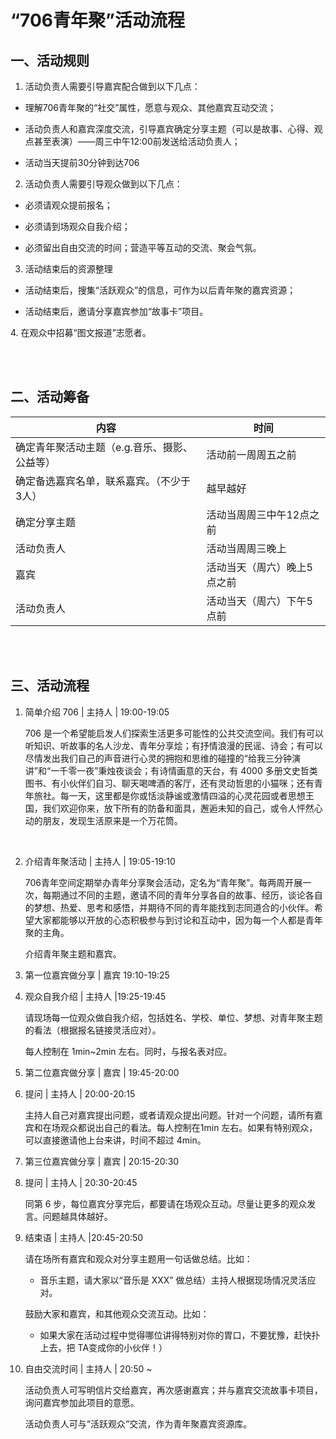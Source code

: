# “706青年聚”活动流程

## 一、活动规则

1. 活动负责人需要引导嘉宾配合做到以下几点：

- 理解706青年聚的“社交”属性，愿意与观众、其他嘉宾互动交流；

- 活动负责人和嘉宾深度交流，引导嘉宾确定分享主题（可以是故事、心得、观点甚至表演）——周三中午12:00前发送给活动负责人；

- 活动当天提前30分钟到达706

2. 活动负责人需要引导观众做到以下几点：

- 必须请观众提前报名；

- 必须请到场观众自我介绍；

- 必须留出自由交流的时间；营造平等互动的交流、聚会气氛。

3. 活动结束后的资源整理

- 活动结束后，搜集“活跃观众”的信息，可作为以后青年聚的嘉宾资源；

- 活动结束后，邀请分享嘉宾参加“故事卡”项目。

4\. 在观众中招募“图文报道”志愿者。

<br><br>

## 二、活动筹备



| 内容                                           | 时间                        |
| ---------------------------------------------- | --------------------------- |
| 确定青年聚活动主题（e\.g\.音乐、摄影、公益等） | 活动前一周周五之前          |
| 确定备选嘉宾名单，联系嘉宾。（不少于3人）      | 越早越好                    |
| 确定分享主题                                   | 活动当周周三中午12点之前    |
| 活动负责人                                     | 活动当周周三晚上            |
| 嘉宾                                           | 活动当天（周六）晚上5点之前 |
| 活动负责人                                     | 活动当天（周六）下午5点前   |

<br><br>

## 三、活动流程



1. 简单介绍 706 | 主持人 | 19:00\-19:05

   706 是一个希望能启发人们探索生活更多可能性的公共交流空间。我们有可以听知识、听故事的名人沙龙、青年分享烩；有抒情浪漫的民谣、诗会；有可以尽情发出我们自己的声音进行心灵的拥抱和思维的碰撞的“给我三分钟演讲”和“一千零一夜”秉烛夜谈会；有诗情画意的天台，有 4000 多册文史哲类图书、有小伙伴们自习、聊天喝啤酒的客厅，还有灵动哲思的小猫咪；还有青年旅社。每一天，这里都是你或恬淡静谧或激情四溢的心灵花园或者思想王国，我们欢迎你来，放下所有的防备和面具，邂逅未知的自己，或令人怦然心动的朋友，发现生活原来是一个万花筒。

<br>

2. 介绍青年聚活动 | 主持人 | 19:05\-19:10

   706青年空间定期举办青年分享聚会活动，定名为“青年聚”。每两周开展一次，每期通过不同的主题，邀请不同的青年分享各自的故事、经历，谈论各自的梦想、热爱、思考和感悟，并期待不同的青年能找到志同道合的小伙伴。希望大家都能够以开放的心态积极参与到讨论和互动中，因为每一个人都是青年聚的主角。

   

   介绍青年聚主题和嘉宾。

3. 第一位嘉宾做分享 | 嘉宾 19:10\-19:25

4. 观众自我介绍 | 主持人 |19:25\-19:45

   请现场每一位观众做自我介绍，包括姓名、学校、单位、梦想、对青年聚主题的看法（根据报名链接灵活应对）。

   每人控制在 1min~2min 左右。同时，与报名表对应。

5. 第二位嘉宾做分享 |  嘉宾 | 19:45\-20:00

6. 提问 | 主持人 | 20:00\-20:15

   主持人自己对嘉宾提出问题，或者请观众提出问题。针对一个问题，请所有嘉宾和在场观众都说出自己的看法。每人控制在1min 左右。如果有特别观众，可以直接邀请他上台来讲，时间不超过 4min。

7. 第三位嘉宾做分享 | 嘉宾 | 20:15\-20:30

8. 提问 | 主持人 | 20:30\-20:45

   同第 6 步，每位嘉宾分享完后，都要请在场观众互动。尽量让更多的观众发言。问题越具体越好。



9. 结束语 | 主持人 |20:45\-20:50

   请在场所有嘉宾和观众对分享主题用一句话做总结。比如：

   - 音乐主题，请大家以“音乐是 XXX” 做总结）主持人根据现场情况灵活应对。

   鼓励大家和嘉宾，和其他观众交流互动。比如：

   - 如果大家在活动过程中觉得哪位讲得特别对你的胃口，不要犹豫，赶快扑上去，把 TA变成你的小伙伴！）

10. 自由交流时间 | 主持人 | 20:50 ~

    活动负责人可写明信片交给嘉宾，再次感谢嘉宾；并与嘉宾交流故事卡项目，询问嘉宾参加此项目的意愿。

    活动负责人可与“活跃观众”交流，作为青年聚嘉宾资源库。



